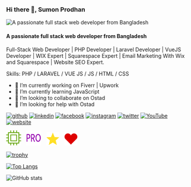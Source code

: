 ### Hi there 👋, Sumon Prodhan
![A passionate full stack web developer from Bangladesh](https://pbs.twimg.com/profile_banners/1701595333145575424/1712205818/1080x360)
#### A passionate full stack web developer from Bangladesh


Full-Stack Web Developer | PHP Developer | Laravel Developer | VueJS Developer | WIX Expert | Squarespace Expert | Email Marketing With Wix and Squarespace | Website SEO Expert.

Skills: PHP / LARAVEL / VUE JS / JS / HTML / CSS

- 🔭 I’m currently working on Fiverr | Upwork 
- 🌱 I’m currently learning JavaScript 
- 👯 I’m looking to collaborate on Ostad 
- 🤔 I’m looking for help with Ostad 


[<img src='https://cdn.jsdelivr.net/npm/simple-icons@3.0.1/icons/github.svg' alt='github' height='40'>](https://github.com/sumonprodhan-dev)  [<img src='https://cdn.jsdelivr.net/npm/simple-icons@3.0.1/icons/linkedin.svg' alt='linkedin' height='40'>](https://www.linkedin.com/in/sumonprodhan-dev/)  [<img src='https://cdn.jsdelivr.net/npm/simple-icons@3.0.1/icons/facebook.svg' alt='facebook' height='40'>](https://www.facebook.com/sumonprodhan.dev)  [<img src='https://cdn.jsdelivr.net/npm/simple-icons@3.0.1/icons/instagram.svg' alt='instagram' height='40'>](https://www.instagram.com/sumonprodhan.dev/)  [<img src='https://cdn.jsdelivr.net/npm/simple-icons@3.0.1/icons/twitter.svg' alt='twitter' height='40'>](https://twitter.com/sumonpro.dev)  [<img src='https://cdn.jsdelivr.net/npm/simple-icons@3.0.1/icons/youtube.svg' alt='YouTube' height='40'>](https://www.youtube.com/channel/sumonprodhan_dev)  [<img src='https://cdn.jsdelivr.net/npm/simple-icons@3.0.1/icons/icloud.svg' alt='website' height='40'>](https://sumonprodev.wixsite.com/sumonprodhan)  

<a href='https://docs.github.com/en/developers'><img src='https://raw.githubusercontent.com/acervenky/animated-github-badges/master/assets/devbadge.gif' width='40' height='40'></a> <a href='https://github.com/pricing'><img src='https://raw.githubusercontent.com/acervenky/animated-github-badges/master/assets/pro.gif' width='40' height='40'></a> <a href='https://stars.github.com/'><img src='https://raw.githubusercontent.com/acervenky/animated-github-badges/master/assets/starbadge.gif' width='35' height='35'></a> <a href='https://docs.github.com/en/github/supporting-the-open-source-community-with-github-sponsors'><img src='https://raw.githubusercontent.com/acervenky/animated-github-badges/master/assets/sponsorbadge.gif' width='35' height='35'></a> 

[![trophy](https://github-profile-trophy.vercel.app/?username=sumonprodhan-dev)](https://github.com/ryo-ma/github-profile-trophy)

[![Top Langs](https://github-readme-stats.vercel.app/api/top-langs/?username=sumonprodhan-dev)](https://github.com/anuraghazra/github-readme-stats)

![GitHub stats](https://github-readme-stats.vercel.app/api?username=sumonprodhan-dev&show_icons=true)  

</p>



